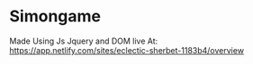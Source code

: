 # Simongame
Made Using Js Jquery and DOM 
live At: https://app.netlify.com/sites/eclectic-sherbet-1183b4/overview
